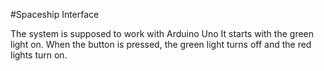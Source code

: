  #Spaceship Interface

 The system is supposed to work with Arduino Uno
 It starts with the green light on.
 When the button is pressed, the green light turns off and the red lights turn on.
